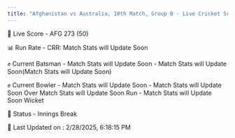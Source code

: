 ```yaml
---
title: "Afghanistan vs Australia, 10th Match, Group B - Live Cricket Score"
---
```


🔴 Live Score - AFG 273 (50)  

📊 Run Rate - CRR: Match Stats will Update Soon  

✊ Current Batsman - Match Stats will Update Soon - Match Stats will Update Soon(Match Stats will Update Soon)  

✊ Current Bowler - Match Stats will Update Soon - Match Stats will Update Soon Over Match Stats will Update Soon Run - Match Stats will Update Soon Wicket  

📑 Status - Innings Break

📝 Last Updated on : 2/28/2025, 6:18:15 PM  

